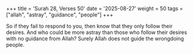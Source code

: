 +++
title = 'Surah 28, Verses 50'
date = '2025-08-27'
weight = 50
tags = ["allah", "astray", "guidance", "people"]
+++

So if they fail to respond to you, then know that they only follow their desires. And who could be more astray than those who follow their desires with no guidance from Allah? Surely Allah does not guide the wrongdoing people.